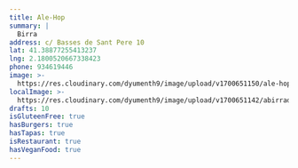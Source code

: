 ```yaml
---
title: Ale-Hop
summary: |
  Birra
address: c/ Basses de Sant Pere 10
lat: 41.38877255413237
lng: 2.1800520667338423
phone: 934619446
image: >-
  https://res.cloudinary.com/dyumenth9/image/upload/v1700651150/ale-hop_nh4kfy.jpg
localImage: >-
  https://res.cloudinary.com/dyumenth9/image/upload/v1700651142/abirradero-local_tnkbwy.jpg
drafts: 10
isGluteenFree: true
hasBurgers: true
hasTapas: true
isRestaurant: true
hasVeganFood: true
---
```


